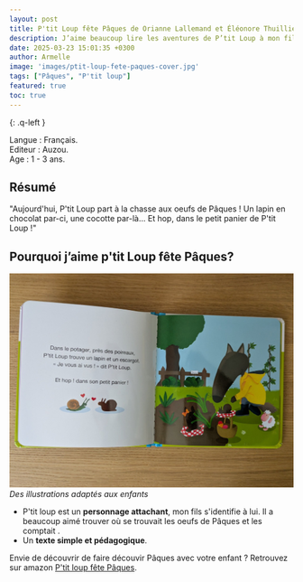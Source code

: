 ```yaml
---
layout: post
title: P'tit Loup fête Pâques de Orianne Lallemand et Éléonore Thuillier
description: J’aime beaucoup lire les aventures de P’tit Loup à mon fils. Il a particulièrement aimé partir à la chasse aux œufs, les chercher dans les pages et les compter avec enthousiasme.
date: 2025-03-23 15:01:35 +0300
author: Armelle
image: 'images/ptit-loup-fete-paques-cover.jpg'
tags: ["Pâques", "P'tit loup"]
featured: true
toc: true
---
```

{: .q-left }

Langue : Français.     
Editeur : Auzou.  
Age : 1 - 3 ans.

## Résumé

"Aujourd'hui, P'tit Loup part à la chasse aux oeufs de Pâques ! Un lapin en chocolat par-ci, une cocotte par-là... Et hop, dans le petit panier de P'tit Loup !"

## Pourquoi j’aime p'tit Loup fête Pâques?

![Des illustrations adaptés aux enfants](images/ptit-loup-fete-paques-int.jpg)
*Des illustrations adaptés aux enfants*
- P'tit loup est un **personnage attachant**, mon fils s'identifie à lui. Il a beaucoup aimé trouver où se trouvait les oeufs de Pâques et les comptait .
- Un **texte simple et pédagogique**.

Envie de découvrir de faire découvir Pâques avec votre enfant ? Retrouvez sur amazon [P'tit loup fête Pâques](https://amzn.to/43AVhwe).
